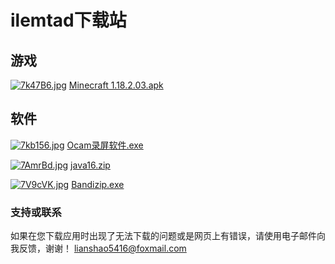 # ilemtad下载站

## 游戏
[![7k47B6.jpg](https://s4.ax1x.com/2022/01/09/7k47B6.jpg)](https://imgtu.com/i/7k47B6)
[Minecraft 1.18.2.03.apk]( https://www.118pan.com/b1073101)

## 软件
[![7kb156.jpg](https://s4.ax1x.com/2022/01/09/7kb156.jpg)](https://imgtu.com/i/7kb156)
[Ocam录屏软件.exe]( https://www.118pan.com/b1073105)

[![7AmrBd.jpg](https://s4.ax1x.com/2022/01/10/7AmrBd.jpg)](https://imgtu.com/i/7AmrBd)
[java16.zip](https://www.118pan.com/b1073127)

[![7V9cVK.jpg](https://s4.ax1x.com/2022/01/10/7V9cVK.jpg)](https://imgtu.com/i/7V9cVK)
[Bandizip.exe](https://action.118pan.com/b1073324)

### 支持或联系
如果在您下载应用时出现了无法下载的问题或是网页上有错误，请使用电子邮件向我反馈，谢谢！
lianshao5416@foxmail.com
